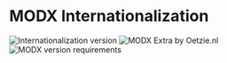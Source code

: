 # MODX Internationalization
![Internationalization version](https://img.shields.io/badge/version-1.0.1-blue.svg) ![MODX Extra by Oetzie.nl](https://img.shields.io/badge/checked%20by-oetzie-blue.svg) ![MODX version requirements](https://img.shields.io/badge/modx%20version%20requirement-2.4%2B-brightgreen.svg)